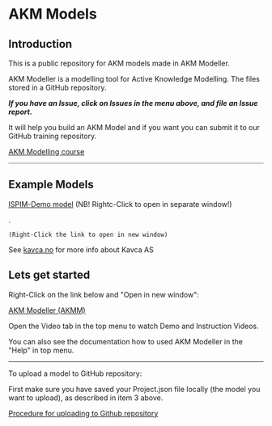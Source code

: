 # AKM Models

## Introduction

This is a public repository for AKM models made in AKM Modeller.

AKM Modeller is a modelling tool for Active Knowledge Modelling. The  files stored in a GitHub repository.

***If you have an Issue, click on Issues in the menu above, and file an Issue report.***


It will help you build an AKM Model and if you want you can submit it to our GitHub training repository.

[AKM Modelling course ](content/Home.md)

<hr style="background: gray" />

## Example Models

[ISPIM-Demo model](https://akmmclient-beta.vercel.app/modelling?focus=%7B%22githubFile%22%3A%7B%22org%22%3A%22kavca%22%2C%22repo%22%3A%22kavca-akm-models%22%2C%22branch%22%3A%22main%22%2C%22path%22%3A%22test-models%22%2C%22filename%22%3A%22ISPIM-Workshop-Demo_Project.json%22%7D%7D) (NB! Rightc-Click to open in separate window!)

.

<code>(Right-Click the link to open in new window)</code>

See [kavca.no](https://kavca-homepage-blog.vercel.app/) for more info about Kavca AS



## Lets get started

Right-Click on the link below and "Open in new window":  

[AKM Modeller (AKMM)](https://akmmclient-beta.vercel.app/modelling) 


Open the Video tab in the top menu to watch Demo and Instruction Videos.

You can also see the documentation how to used AKM Modeller in the "Help" in top menu.

---

To upload a model to GitHub repository:

First make sure you have saved your Project.json file locally (the model you want to upload), as described in item 3 above.


[Procedure for uploading to Github repository](UploadModels.md)

